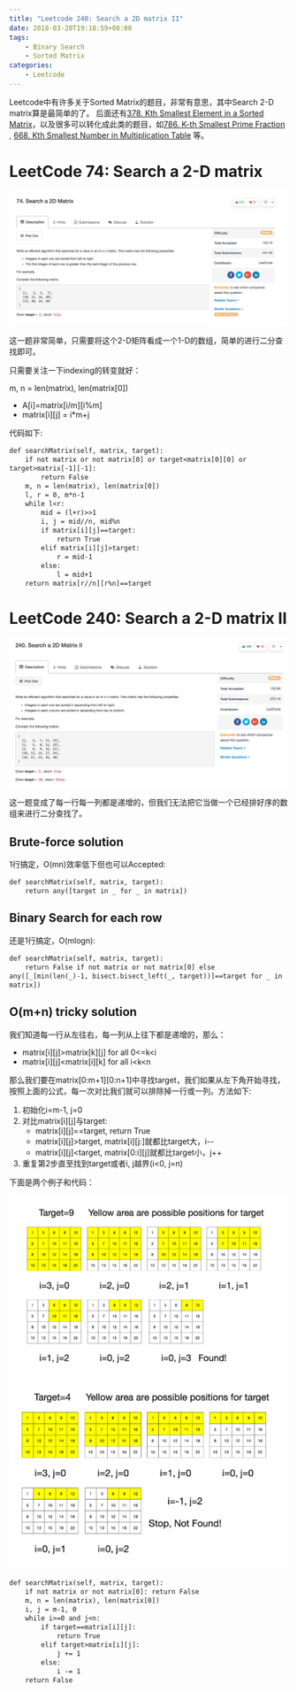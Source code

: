 ```yaml
---
title: "Leetcode 240: Search a 2D matrix II"
date: 2018-03-20T19:18:59+08:00
tags:
    - Binary Search
    - Sorted Matrix
categories:
    - Leetcode
---
```


Leetcode中有许多关于Sorted Matrix的题目，非常有意思，其中Search 2-D matrix算是最简单的了。
后面还有[378. Kth Smallest Element in a Sorted Matrix](https://leetcode.com/problems/kth-smallest-element-in-a-sorted-matrix/description/)，以及很多可以转化成此类的题目，如[786. K-th Smallest Prime Fraction
](https://leetcode.com/problems/k-th-smallest-prime-fraction/description/), [668. Kth Smallest Number in Multiplication Table](https://leetcode.com/problems/kth-smallest-number-in-multiplication-table/) 等。

# LeetCode 74: Search a 2-D matrix

![74](/images/leetcode/74_1.png)

这一题非常简单，只需要将这个2-D矩阵看成一个1-D的数组，简单的进行二分查找即可。

只需要关注一下indexing的转变就好：

m, n = len(matrix), len(matrix[0])

* A[i]=matrix[i/m][i%m]
* matrix[i][j] = i\*m+j

代码如下:
```
def searchMatrix(self, matrix, target):
    if not matrix or not matrix[0] or target<matrix[0][0] or target>matrix[-1][-1]:
        return False
    m, n = len(matrix), len(matrix[0])
    l, r = 0, m*n-1
    while l<r:
        mid = (l+r)>>1
        i, j = mid//n, mid%n
        if matrix[i][j]==target:
            return True
        elif matrix[i][j]>target:
            r = mid-1
        else:
            l = mid+1
    return matrix[r//n][r%n]==target
```

# LeetCode 240: Search a 2-D matrix II

![240](/images/leetcode/240_1.png)

这一题变成了每一行每一列都是递增的，但我们无法把它当做一个已经排好序的数组来进行二分查找了。

## Brute-force solution

1行搞定，O(mn)效率低下但也可以Accepted:

```
def searchMatrix(self, matrix, target):
    return any([target in _ for _ in matrix])
```

## Binary Search for each row

还是1行搞定，O(mlogn):

```
def searchMatrix(self, matrix, target):
    return False if not matrix or not matrix[0] else any([_[min(len(_)-1, bisect.bisect_left(_, target))]==target for _ in matrix])
```

## O(m+n) tricky solution

我们知道每一行从左往右，每一列从上往下都是递增的，那么：

* matrix[i][j]>matrix[k][j] for all 0<=k<i
* matrix[i][j]<matrix[i][k] for all i<k<n

那么我们要在matrix[0:m+1][0:n+1]中寻找target，我们如果从左下角开始寻找，按照上面的公式，每一次对比我们就可以排除掉一行或一列。方法如下:

1. 初始化i=m-1, j=0
2. 对比matrix[i][j]与target:
	* matrix[i][j]==target, return True
	* matrix[i][j]>target, matrix[i][j:]就都比target大，i--
	* matrix[i][j]<target, matrix[0:i][j]就都比target小，j++
3. 重复第2步直至找到target或者i, j越界(i<0, j=n)

下面是两个例子和代码：


![240_example1](/images/leetcode/240_2.png)
![240_example2](/images/leetcode/240_3.png)

```
def searchMatrix(self, matrix, target):
    if not matrix or not matrix[0]: return False
    m, n = len(matrix), len(matrix[0])
    i, j = m-1, 0
    while i>=0 and j<n:
        if target==matrix[i][j]:
            return True
        elif target>matrix[i][j]:
            j += 1
        else:
            i -= 1
    return False
```

